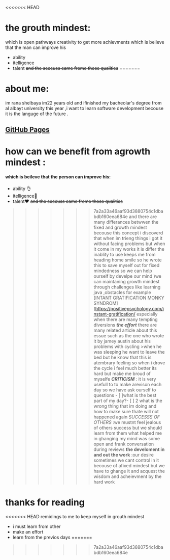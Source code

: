 <<<<<<< HEAD
# the grouth mindest:
 which is open pathways creativity to get more achievments 
 which is beileve that the man can improve his

- ability 
- itelligence
- talent ~~and the seccuss came frome those qualities~~
=======
# about me:
im rana shelbaya im22 years old and ifinished my bacheolar's degree from al albayt university this year ,i want to learn software development becouse it is the languge of the future .
## [GitHub Pages](https://github.com/RANA469) 
# how can we benefit from agrowth mindest :
#### which is beileve that the person can improve his:
- ability 👌
- itelligence💖
- talent❤
~~and the seccuss came frome those qualities~~
>>>>>>> 7a2a33a46aaf93d3880754c1dbabdb160eea684e
and there are many differances betwwen the fixed and growth mindest 
becouse this concept i discoverd that when im trieng things i got it without facing  problems but when it come in my works it is differ 
the inablity to use keeps me from heading home smile so he wrote this to save myself out for fixed mindedness so we can help ourself by develpe our mind
)we can maintaning growth mindest through challenges like learning java ,obstacles for example [INTANT GRATIFICATION MONKY SYNDROM](https://positivepsychology.com/instant-gratification/ especially when there are many tempting diversions 
***the effort***
there are many related article about this essue such as the one who wrote it by jamey austin about his problems with cycling >when he was sleeping he want to leave the bed but he know that this is atembrary feeling so when i drove the cycle i feel much better its hard but make me broud of myselfe
***CRITICISM*** : it is very usefull to to make arevison each day so we have ask ourself to questions - [ ]what is the best part of my day?- [ ] 2 what is the wrong thing that im doing and how to make sure thate will not happened again 
*SUCCESSS OF OTHERS* :we mustnt feel jealous  of others success but we should learn from them 
what helped me in ghanging my mind was some open and frank conversation during reviews 
**the develoment in and out the work** :our desire sometimes we cant control in it becouse of afixed mindest but we have to ghange it and acquest the wisdom and acheievment by the hard work 
# thanks for reading 


<<<<<<< HEAD
remidings to me to keep myself in grouth mindest 

- i must learn from other
- make an effort
- learn from the previos days 
=======
>>>>>>> 7a2a33a46aaf93d3880754c1dbabdb160eea684e



